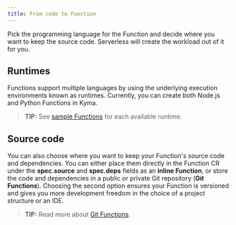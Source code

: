 ```yaml
---
title: From code to Function
---
```


Pick the programming language for the Function and decide where you want to keep the source code. Serverless will create the workload out of it for you.

## Runtimes

Functions support multiple languages by using the underlying execution environments known as runtimes. Currently, you can create both Node.js and Python Functions in Kyma.

>**TIP:** See [sample Functions](../../05-technical-reference/svls-01-sample-functions.md) for each available runtime.

## Source code

You can also choose where you want to keep your Function's source code and dependencies. You can either place them directly in the Function CR under the **spec.source** and **spec.deps** fields as an **inline Function**, or store the code and dependencies in a public or private Git repository (**Git Functions**). Choosing the second option ensures your Function is versioned and gives you more development freedom in the choice of a project structure or an IDE.

>**TIP:** Read more about [Git Functions](../../05-technical-reference/svls-04-git-source-type.md).
